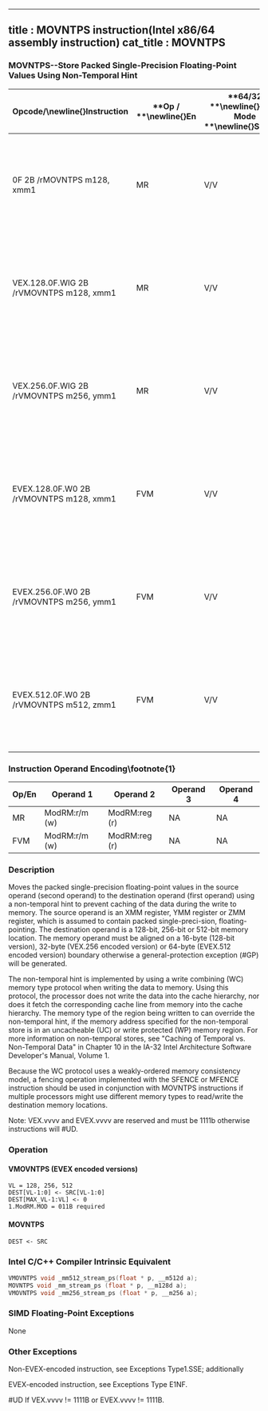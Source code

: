 ----------------------------
title : MOVNTPS instruction(Intel x86/64 assembly instruction)
cat_title : MOVNTPS
----------------------------
### MOVNTPS--Store Packed Single-Precision Floating-Point Values Using Non-Temporal Hint


|**Opcode/**\newline{}**Instruction**|**Op / **\newline{}**En**|**64/32 **\newline{}**bit Mode **\newline{}**Support**|**CPUID **\newline{}**Feature **\newline{}**Flag**|**Description**|
|------------------------------------|-------------------------|------------------------------------------------------|--------------------------------------------------|---------------|
|0F 2B /rMOVNTPS m128, xmm1|MR|V/V|SSE|Move packed single-precision values xmm1 to mem using non-temporal hint.|
|VEX.128.0F.WIG 2B /rVMOVNTPS m128, xmm1|MR|V/V|AVX|Move packed single-precision values xmm1 to mem using non-temporal hint.|
|VEX.256.0F.WIG 2B /rVMOVNTPS m256, ymm1|MR|V/V|AVX|Move packed single-precision values ymm1 to mem using non-temporal hint.|
|EVEX.128.0F.W0 2B /rVMOVNTPS m128, xmm1|FVM|V/V|AVX512VLAVX512F|Move packed single-precision values in xmm1 to m128 using non-temporal hint.|
|EVEX.256.0F.W0 2B /rVMOVNTPS m256, ymm1|FVM|V/V|AVX512VLAVX512F|Move packed single-precision values in ymm1 to m256 using non-temporal hint.|
|EVEX.512.0F.W0 2B /rVMOVNTPS m512, zmm1|FVM|V/V|AVX512F|Move packed single-precision values in zmm1 to m512 using non-temporal hint.|
### Instruction Operand Encoding\footnote{1}


|Op/En|Operand 1|Operand 2|Operand 3|Operand 4|
|-----|---------|---------|---------|---------|
|MR|ModRM:r/m (w)|ModRM:reg (r)|NA|NA|
|FVM|ModRM:r/m (w)|ModRM:reg (r)|NA|NA|
### Description


Moves the packed single-precision floating-point values in the source operand (second operand) to the destination operand (first operand) using a non-temporal hint to prevent caching of the data during the write to memory. The source operand is an XMM register, YMM register or ZMM register, which is assumed to contain packed single-preci-sion, floating-pointing. The destination operand is a 128-bit, 256-bit or 512-bit memory location. The memory operand must be aligned on a 16-byte (128-bit version), 32-byte (VEX.256 encoded version) or 64-byte (EVEX.512 encoded version) boundary otherwise a general-protection exception (#GP) will be generated. 

The non-temporal hint is implemented by using a write combining (WC) memory type protocol when writing the data to memory. Using this protocol, the processor does not write the data into the cache hierarchy, nor does it fetch the corresponding cache line from memory into the cache hierarchy. The memory type of the region being written to can override the non-temporal hint, if the memory address specified for the non-temporal store is in an uncacheable (UC) or write protected (WP) memory region. For more information on non-temporal stores, see "Caching of Temporal vs. Non-Temporal Data" in Chapter 10 in the IA-32 Intel Architecture Software Developer's Manual, Volume 1.

Because the WC protocol uses a weakly-ordered memory consistency model, a fencing operation implemented with the SFENCE or MFENCE instruction should be used in conjunction with MOVNTPS instructions if multiple processors might use different memory types to read/write the destination memory locations.

Note: VEX.vvvv and EVEX.vvvv are reserved and must be 1111b otherwise instructions will #UD.


### Operation
#### VMOVNTPS (EVEX encoded versions) 
```info-verb
VL = 128, 256, 512
DEST[VL-1:0] <-  SRC[VL-1:0]
DEST[MAX_VL-1:VL] <-  0
1.ModRM.MOD = 011B required
```
#### MOVNTPS
```info-verb
DEST  <- SRC
```

### Intel C/C++ Compiler Intrinsic Equivalent

```cpp
VMOVNTPS void _mm512_stream_ps(float * p, __m512d a);
MOVNTPS void _mm_stream_ps (float * p, __m128d a);
VMOVNTPS void _mm256_stream_ps (float * p, __m256 a);
```
### SIMD Floating-Point Exceptions


None

### Other Exceptions


Non-EVEX-encoded instruction, see Exceptions Type1.SSE; additionally

EVEX-encoded instruction, see Exceptions Type E1NF.

#UD If VEX.vvvv != 1111B or EVEX.vvvv != 1111B.

